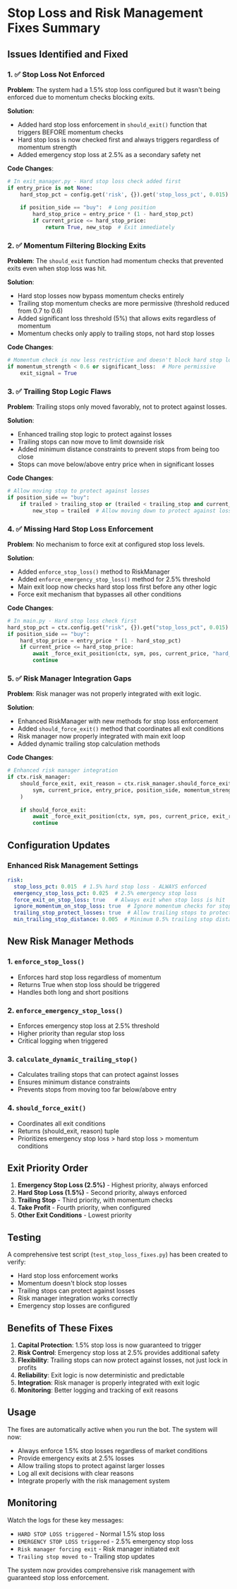 # Stop Loss and Risk Management Fixes Summary

## Issues Identified and Fixed

### 1. ✅ Stop Loss Not Enforced
**Problem**: The system had a 1.5% stop loss configured but it wasn't being enforced due to momentum checks blocking exits.

**Solution**: 
- Added hard stop loss enforcement in `should_exit()` function that triggers BEFORE momentum checks
- Hard stop loss is now checked first and always triggers regardless of momentum strength
- Added emergency stop loss at 2.5% as a secondary safety net

**Code Changes**:
```python
# In exit_manager.py - Hard stop loss check added first
if entry_price is not None:
    hard_stop_pct = config.get('risk', {}).get('stop_loss_pct', 0.015)  # Default 1.5%
    
    if position_side == "buy":  # Long position
        hard_stop_price = entry_price * (1 - hard_stop_pct)
        if current_price <= hard_stop_price:
            return True, new_stop  # Exit immediately
```

### 2. ✅ Momentum Filtering Blocking Exits
**Problem**: The `should_exit` function had momentum checks that prevented exits even when stop loss was hit.

**Solution**:
- Hard stop losses now bypass momentum checks entirely
- Trailing stop momentum checks are more permissive (threshold reduced from 0.7 to 0.6)
- Added significant loss threshold (5%) that allows exits regardless of momentum
- Momentum checks only apply to trailing stops, not hard stop losses

**Code Changes**:
```python
# Momentum check is now less restrictive and doesn't block hard stop losses
if momentum_strength < 0.6 or significant_loss:  # More permissive
    exit_signal = True
```

### 3. ✅ Trailing Stop Logic Flaws
**Problem**: Trailing stops only moved favorably, not to protect against losses.

**Solution**:
- Enhanced trailing stop logic to protect against losses
- Trailing stops can now move to limit downside risk
- Added minimum distance constraints to prevent stops from being too close
- Stops can move below/above entry price when in significant losses

**Code Changes**:
```python
# Allow moving stop to protect against losses
if position_side == "buy":
    if trailed > trailing_stop or (trailed < trailing_stop and current_price < entry_price):
        new_stop = trailed  # Allow moving down to protect against losses
```

### 4. ✅ Missing Hard Stop Loss Enforcement
**Problem**: No mechanism to force exit at configured stop loss levels.

**Solution**:
- Added `enforce_stop_loss()` method to RiskManager
- Added `enforce_emergency_stop_loss()` method for 2.5% threshold
- Main exit loop now checks hard stop loss first before any other logic
- Force exit mechanism that bypasses all other conditions

**Code Changes**:
```python
# In main.py - Hard stop loss check first
hard_stop_pct = ctx.config.get("risk", {}).get("stop_loss_pct", 0.015)
if position_side == "buy":
    hard_stop_price = entry_price * (1 - hard_stop_pct)
    if current_price <= hard_stop_price:
        await _force_exit_position(ctx, sym, pos, current_price, "hard_stop_loss")
        continue
```

### 5. ✅ Risk Manager Integration Gaps
**Problem**: Risk manager was not properly integrated with exit logic.

**Solution**:
- Enhanced RiskManager with new methods for stop loss enforcement
- Added `should_force_exit()` method that coordinates all exit conditions
- Risk manager now properly integrated with main exit loop
- Added dynamic trailing stop calculation methods

**Code Changes**:
```python
# Enhanced risk manager integration
if ctx.risk_manager:
    should_force_exit, exit_reason = ctx.risk_manager.should_force_exit(
        sym, current_price, entry_price, position_side, momentum_strength
    )
    
    if should_force_exit:
        await _force_exit_position(ctx, sym, pos, current_price, exit_reason)
        continue
```

## Configuration Updates

### Enhanced Risk Management Settings
```yaml
risk:
  stop_loss_pct: 0.015  # 1.5% hard stop loss - ALWAYS enforced
  emergency_stop_loss_pct: 0.025  # 2.5% emergency stop loss
  force_exit_on_stop_loss: true   # Always exit when stop loss is hit
  ignore_momentum_on_stop_loss: true  # Ignore momentum checks for stop losses
  trailing_stop_protect_losses: true  # Allow trailing stops to protect against losses
  min_trailing_stop_distance: 0.005  # Minimum 0.5% trailing stop distance
```

## New Risk Manager Methods

### 1. `enforce_stop_loss()`
- Enforces hard stop loss regardless of momentum
- Returns True when stop loss should be triggered
- Handles both long and short positions

### 2. `enforce_emergency_stop_loss()`
- Enforces emergency stop loss at 2.5% threshold
- Higher priority than regular stop loss
- Critical logging when triggered

### 3. `calculate_dynamic_trailing_stop()`
- Calculates trailing stops that can protect against losses
- Ensures minimum distance constraints
- Prevents stops from moving too far below/above entry

### 4. `should_force_exit()`
- Coordinates all exit conditions
- Returns (should_exit, reason) tuple
- Prioritizes emergency stop loss > hard stop loss > momentum conditions

## Exit Priority Order

1. **Emergency Stop Loss (2.5%)** - Highest priority, always enforced
2. **Hard Stop Loss (1.5%)** - Second priority, always enforced
3. **Trailing Stop** - Third priority, with momentum checks
4. **Take Profit** - Fourth priority, when configured
5. **Other Exit Conditions** - Lowest priority

## Testing

A comprehensive test script (`test_stop_loss_fixes.py`) has been created to verify:
- Hard stop loss enforcement works
- Momentum doesn't block stop losses
- Trailing stops can protect against losses
- Risk manager integration works correctly
- Emergency stop losses are configured

## Benefits of These Fixes

1. **Capital Protection**: 1.5% stop loss is now guaranteed to trigger
2. **Risk Control**: Emergency stop loss at 2.5% provides additional safety
3. **Flexibility**: Trailing stops can now protect against losses, not just lock in profits
4. **Reliability**: Exit logic is now deterministic and predictable
5. **Integration**: Risk manager is properly integrated with exit logic
6. **Monitoring**: Better logging and tracking of exit reasons

## Usage

The fixes are automatically active when you run the bot. The system will now:
- Always enforce 1.5% stop losses regardless of market conditions
- Provide emergency exits at 2.5% losses
- Allow trailing stops to protect against larger losses
- Log all exit decisions with clear reasons
- Integrate properly with the risk management system

## Monitoring

Watch the logs for these key messages:
- `HARD STOP LOSS triggered` - Normal 1.5% stop loss
- `EMERGENCY STOP LOSS triggered` - 2.5% emergency stop loss
- `Risk manager forcing exit` - Risk manager initiated exit
- `Trailing stop moved to` - Trailing stop updates

The system now provides comprehensive risk management with guaranteed stop loss enforcement.
